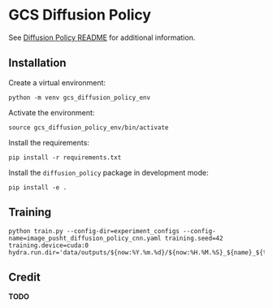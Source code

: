 # GCS Diffusion Policy

See [Diffusion Policy README](README_DIFFUSION_POLICY.md) for additional information.

## Installation

Create a virtual environment:
```
python -m venv gcs_diffusion_policy_env
```

Activate the environment:
```
source gcs_diffusion_policy_env/bin/activate
```

Install the requirements:
```
pip install -r requirements.txt
```

Install the `diffusion_policy` package in development mode:
```
pip install -e .
```

## Training

```
python train.py --config-dir=experiment_configs --config-name=image_pusht_diffusion_policy_cnn.yaml training.seed=42 training.device=cuda:0 hydra.run.dir='data/outputs/${now:%Y.%m.%d}/${now:%H.%M.%S}_${name}_${task_name}'
```

## Credit

**TODO**
